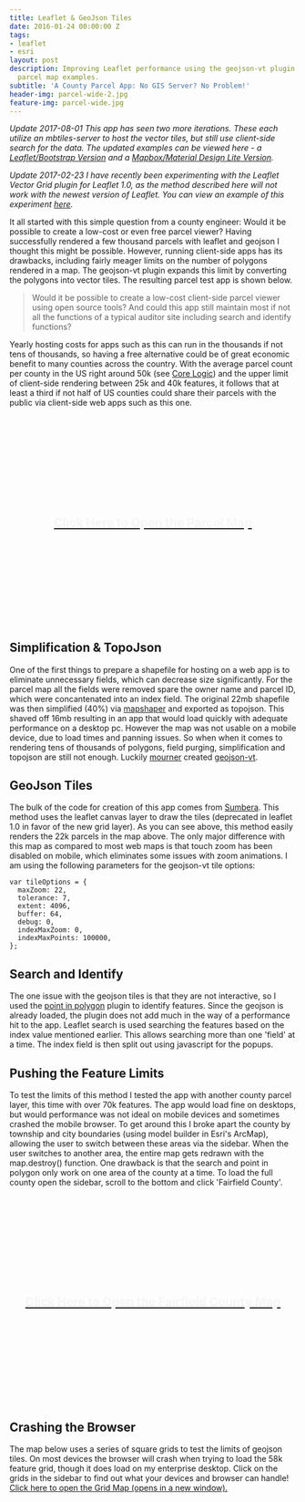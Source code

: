 ```yaml
---
title: Leaflet & GeoJson Tiles
date: 2016-01-24 00:00:00 Z
tags:
- leaflet
- esri
layout: post
description: Improving Leaflet performance using the geojson-vt plugin with two county
  parcel map examples.
subtitle: 'A County Parcel App: No GIS Server? No Problem!'
header-img: parcel-wide-2.jpg
feature-img: parcel-wide.jpg
---
```

*Update 2017-08-01 This app has seen two more iterations. These each utilize an mbtiles-server to host the vector tiles, but still use client-side search for the data. The updated examples can be viewed here - a [Leaflet/Bootstrap Version](https://www.ovrdc.org/apps/vector-grid-pbf.html#13/38.7580/-82.9717) and a [Mapbox/Material Design Lite Version](https://www.ovrdc.org/apps/mapbox-parcel-viewer.html).*

*Update 2017-02-23 I have recently been experimenting with the Leaflet Vector Grid plugin for Leaflet 1.0, as the method described here will not work with the newest version of Leaflet. You can view an example of this experiment [here](http://www.ovrdc.org/apps/vector-grid.html).*

It all started with this simple question from a county engineer: Would it be possible to create a low-cost or even free parcel viewer? Having successfully rendered a few thousand parcels with leaflet and geojson I thought this might be possible. However, running client-side apps has its drawbacks, including fairly meager limits on the number of polygons rendered in a map. The geojson-vt plugin expands this limit by converting the polygons into vector tiles. The resulting parcel test app is shown below.

>Would it be possible to create a low-cost client-side parcel viewer using open source tools? And could this app still maintain most if not all the functions of a typical auditor site including search and identify functions?

Yearly hosting costs for apps such as this can run in the thousands if not tens of thousands, so having a free alternative could be of great economic benefit to many counties across the country. With the average parcel count per county in the US right around 50k (see [Core Logic](http://www.corelogic.com/products/parcelpoint.aspx)) and the upper limit of client-side rendering between 25k and 40k features, it follows that at least a third if not half of US counties could share their parcels with the public via client-side web apps such as this one.

<iframe id="map" src="" name="map" allowfullscreen width="100%" height="350px" style="border:1px lightgray solid;display:none;"></iframe>
<div id="openMap" style="cursor:default;background-image:url('/images/post-img/original/parcel-wide-2-red.jpg');height:350px;width:100%;text-align:center;">
	<a href="https://www.ovrdc.org/apps/geojson-tiles.html" target="map" class="inverse-txt"><h2 style="padding-top:160px;color:whitesmoke;">Click Here to Open the Parcel Map</h2></a>
</div>

<h2>Simplification & TopoJson</h2>

One of the first things to prepare a shapefile for hosting on a web app is to eliminate unnecessary fields, which can decrease size significantly. For the parcel map all the fields were removed spare the owner name and parcel ID, which were concantenated into an index field. The original 22mb shapefile was then simplified (40%) via [mapshaper](http://mapshaper.com) and exported as topojson. This shaved off 16mb resulting in an app that would load quickly with adequate performance on a desktop pc. However the map was not usable on a mobile device, due to load times and panning issues. So when when it comes to rendering tens of thousands of polygons, field purging, simplification and topojson are still not enough. Luckily [mourner](https://github.com/mourner) created [geojson-vt](https://github.com/mapbox/geojson-vt).

<h2>GeoJson Tiles</h2>

The bulk of the code for creation of this app comes from [Sumbera](http://bl.ocks.org/Sumbera/c67e5551b21c68dc8299). This method uses the leaflet canvas layer to draw the tiles (deprecated in leaflet 1.0 in favor of the new grid layer). As you can see above, this method easily renders the 22k parcels in the map above. The only major difference with this map as compared to most web maps is that touch zoom has been disabled on mobile, which eliminates some issues with zoom animations. I am using the following parameters for the geojson-vt tile options:

    var tileOptions = {
      maxZoom: 22,  
      tolerance: 7,
      extent: 4096,
      buffer: 64,   
      debug: 0,      
      indexMaxZoom: 0,       
      indexMaxPoints: 100000,
    };

<h2>Search and Identify</h2>

The one issue with the geojson tiles is that they are not interactive, so I used the [point in polygon](https://www.mapbox.com/mapbox.js/example/v1.0.0/point-in-polygon/) plugin to identify features. Since the geojson is already loaded, the plugin does not add much in the way of a performance hit to the app. Leaflet search is used searching the features based on the index value mentioned earlier. This allows searching more than one 'field' at a time. The index field is then split out using javascript for the popups.

<h2>Pushing the Feature Limits</h2>

To test the limits of this method I tested the app with another county parcel layer, this time with over 70k features. The app would load fine on desktops, but would performance was not ideal on mobile devices and sometimes crashed the mobile browser. To get around this I broke apart the county by township and city boundaries (using model builder in Esri's ArcMap), allowing the user to switch between these areas via the sidebar. When the user switches to another area, the entire map gets redrawn with the map.destroy() function. One drawback is that the search and point in polygon only work on one area of the county at a time. To load the full county open the sidebar, scroll to the bottom and click 'Fairfield County'.

<iframe id="cityMap" name="cityMap" src="" allowfullscreen width="100%" height="350px" style="border:1px lightgray solid;display:none;"></iframe>
<div id="openCity" style="cursor:default;background-image:url('/images/post-img/original/parcel-wide-2.jpg');height:350px;width:100%;text-align:center;">
	<a href="/apps/county-parcel-test-map/" target="cityMap" class="inverse-txt"><h2 style="padding-top:160px;color:whitesmoke;">Click Here to Open the Fairfield County Map</h2></a>
</div>


<h2>Crashing the Browser</h2>

The map below uses a series of square grids to test the limits of geojson tiles. On most devices the browser will crash when trying to load the 58k feature grid, though it does load on my enterprise desktop. Click on the grids in the sidebar to find out what your devices and browser can handle! <a href="/apps/geojson-tile-grids/" target="_blank">Click here to open the Grid Map (opens in a new window).</a>

<!--iframe id="gridMap" name="grid" src="" allowfullscreen width="100%" height="350px" style="border:0;display:none;"></iframe>
<div id="openGrid" style="cursor:default;background-color:black;height:350px;width:100%;text-align:center;">
	<h2 style="padding-top:160px;"><a href="/apps/geojson-tile-grids.html" target="grid">Click Here to Open the Grid Map</a></h2>
</div-->

<script>
$('#openMap').click(function() {
	$('#map').show();
	$('#openMap').hide();
});
$('#openCity').click(function() {
	$('#openCity').hide();
	$('#cityMap').show();
});
</script>
